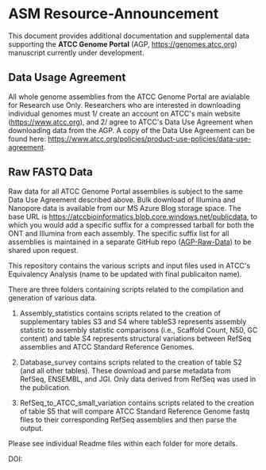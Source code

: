 # ASM Resource-Announcement
This document provides additional documentation and supplemental data supporting the **ATCC Genome Portal** (AGP, https://genomes.atcc.org) manuscript currently under development. 
## Data Usage Agreement
All whole genome assemblies from the ATCC Genome Portal are avialable for Research use Only. Researchers who are interested in downloading individual genomes must 1/ create an account on ATCC's main website (https://www.atcc.org), and 2/ agree to ATCC's Data Use Agreement when downloading data from the AGP. A copy of the Data Use Agreement can be found here: https://www.atcc.org/policies/product-use-policies/data-use-agreement.

## Raw FASTQ Data
Raw data for all ATCC Genome Portal assemblies is subject to the same Data Use Agreement described above. Bulk download of Illumina and Nanopore data is available from our MS Azure Blog storage space. The base URL is https://atccbioinformatics.blob.core.windows.net/publicdata, to which you would add a specific suffix for a compressed tarball for both the ONT and Illumina from each assembly. The specific suffix list for all assemblies is maintained in a separate GitHub repo ([AGP-Raw-Data](https://github.com/ATCC-Bioinformatics/AGP-Raw-Data)) to be shared upon request.

This repository contains the various scripts and input files used in ATCC's Equivalency Analysis (name to be updated with final publicaiton name).

There are three folders containing scripts related to the compilation and generation of various data.

1. Assembly_statistics contains scripts related to the creation of supplementary tables S3 and S4 where tableS3 represents assembly statistic to assembly statistic comparisons (i.e., Scaffold Count, N50, GC content) and table S4 represents structural variations between RefSeq assemblies and ATCC Standard Reference Genomes.

2. Database_survey contains scripts related to the creation of table S2 (and all other tables). These download and parse metadata from RefSeq, ENSEMBL, and JGI. Only data derived from RefSeq was used in the publication.

3. RefSeq_to_ATCC_small_variation contains scripts related to the creation of table S5 that will compare ATCC Standard Reference Genome fastq files to their corresponding RefSeq assemblies and then parse the output.

Please see individual Readme files within each folder for more details.

DOI:
